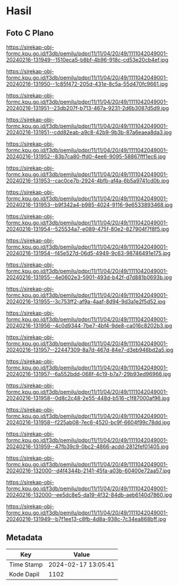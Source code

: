 # Hasil

## Foto C Plano

https://sirekap-obj-formc.kpu.go.id/f3db/pemilu/pdpr/11/11/04/20/49/1111042049001-20240216-131949--1510eca5-b8bf-4b96-918c-cd53e20cb4ef.jpg

https://sirekap-obj-formc.kpu.go.id/f3db/pemilu/pdpr/11/11/04/20/49/1111042049001-20240216-131950--1c85f472-205d-431e-8c5a-55d470fc9661.jpg

https://sirekap-obj-formc.kpu.go.id/f3db/pemilu/pdpr/11/11/04/20/49/1111042049001-20240216-131951--23db207f-b713-467a-9231-2d6b3087d5d9.jpg

https://sirekap-obj-formc.kpu.go.id/f3db/pemilu/pdpr/11/11/04/20/49/1111042049001-20240216-131951--cdd82eab-a9c8-42b9-9b3b-87a6eaea8da3.jpg

https://sirekap-obj-formc.kpu.go.id/f3db/pemilu/pdpr/11/11/04/20/49/1111042049001-20240216-131952--83b7ca80-ffd0-4ee6-9095-58867fff1ec6.jpg

https://sirekap-obj-formc.kpu.go.id/f3db/pemilu/pdpr/11/11/04/20/49/1111042049001-20240216-131953--cac0ce7b-2924-4bfb-af4a-6b5a9741cd0b.jpg

https://sirekap-obj-formc.kpu.go.id/f3db/pemilu/pdpr/11/11/04/20/49/1111042049001-20240216-131953--b9f342a4-b985-4024-9116-9e6533893468.jpg

https://sirekap-obj-formc.kpu.go.id/f3db/pemilu/pdpr/11/11/04/20/49/1111042049001-20240216-131954--525534a7-e089-475f-80e2-827904f7f8f5.jpg

https://sirekap-obj-formc.kpu.go.id/f3db/pemilu/pdpr/11/11/04/20/49/1111042049001-20240216-131954--f45e527d-06d5-4949-9c63-98746491e175.jpg

https://sirekap-obj-formc.kpu.go.id/f3db/pemilu/pdpr/11/11/04/20/49/1111042049001-20240216-131955--4e0602e3-5901-493d-b42f-d7d881b0693b.jpg

https://sirekap-obj-formc.kpu.go.id/f3db/pemilu/pdpr/11/11/04/20/49/1111042049001-20240216-131955--3c753ff2-af9a-4aaf-8d94-9d3a1e2f5d52.jpg

https://sirekap-obj-formc.kpu.go.id/f3db/pemilu/pdpr/11/11/04/20/49/1111042049001-20240216-131956--4c0d9344-7be7-4bf4-9de8-ca016c8202b3.jpg

https://sirekap-obj-formc.kpu.go.id/f3db/pemilu/pdpr/11/11/04/20/49/1111042049001-20240216-131957--22447309-8a7d-467d-84e7-d3eb946bd2a5.jpg

https://sirekap-obj-formc.kpu.go.id/f3db/pemilu/pdpr/11/11/04/20/49/1111042049001-20240216-131957--6a552bdd-068f-4c19-b7a7-29b93ed96966.jpg

https://sirekap-obj-formc.kpu.go.id/f3db/pemilu/pdpr/11/11/04/20/49/1111042049001-20240216-131958--0d8c2c48-2e55-448d-b516-c1f87000af96.jpg

https://sirekap-obj-formc.kpu.go.id/f3db/pemilu/pdpr/11/11/04/20/49/1111042049001-20240216-131958--f225ab08-7ec6-4520-bc9f-6604f99c78dd.jpg

https://sirekap-obj-formc.kpu.go.id/f3db/pemilu/pdpr/11/11/04/20/49/1111042049001-20240216-131959--47fb39c9-0bc2-4866-acdd-2812fef01405.jpg

https://sirekap-obj-formc.kpu.go.id/f3db/pemilu/pdpr/11/11/04/20/49/1111042049001-20240216-132000--d4f4344b-2141-45fa-a03b-60400e72aa57.jpg

https://sirekap-obj-formc.kpu.go.id/f3db/pemilu/pdpr/11/11/04/20/49/1111042049001-20240216-132000--ee5dc8e5-da19-4f32-84db-aeb6140d7860.jpg

https://sirekap-obj-formc.kpu.go.id/f3db/pemilu/pdpr/11/11/04/20/49/1111042049001-20240216-131949--b7f1ee13-c8fb-4d8a-938c-7c34ea868bff.jpg


## Metadata

| Key        | Value               |
| ---------- | ------------------- |
| Time Stamp | 2024-02-17 13:05:41 |
| Kode Dapil | 1102                |



